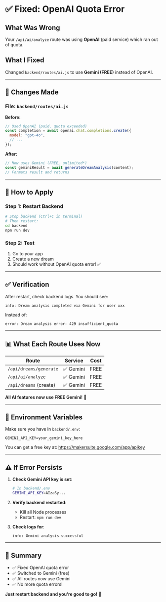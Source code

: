 # ✅ Fixed: OpenAI Quota Error

## What Was Wrong

Your `/api/ai/analyze` route was using **OpenAI** (paid service) which ran out of quota.

## What I Fixed

Changed `backend/routes/ai.js` to use **Gemini (FREE)** instead of OpenAI.

---

## 🔧 Changes Made

### File: `backend/routes/ai.js`

**Before:**
```javascript
// Used OpenAI (paid, quota exceeded)
const completion = await openai.chat.completions.create({
  model: "gpt-4o",
  // ...
});
```

**After:**
```javascript
// Now uses Gemini (FREE, unlimited*)
const geminiResult = await generateDreamAnalysis(content);
// Formats result and returns
```

---

## 🚀 How to Apply

### Step 1: Restart Backend

```bash
# Stop backend (Ctrl+C in terminal)
# Then restart:
cd backend
npm run dev
```

### Step 2: Test

1. Go to your app
2. Create a new dream
3. Should work without OpenAI quota error! ✅

---

## ✅ Verification

After restart, check backend logs. You should see:

```
info: Dream analysis completed via Gemini for user xxx
```

Instead of:

```
error: Dream analysis error: 429 insufficient_quota
```

---

## 📊 What Each Route Uses Now

| Route | Service | Cost |
|-------|---------|------|
| `/api/dreams/generate` | ✅ Gemini | FREE |
| `/api/ai/analyze` | ✅ Gemini | FREE |
| `/api/dreams` (create) | ✅ Gemini | FREE |

**All AI features now use FREE Gemini!** 🎉

---

## 🔐 Environment Variables

Make sure you have in `backend/.env`:

```env
GEMINI_API_KEY=your_gemini_key_here
```

You can get a free key at: https://makersuite.google.com/app/apikey

---

## ⚠️ If Error Persists

1. **Check Gemini API key is set**:
   ```bash
   # In backend/.env
   GEMINI_API_KEY=AIzaSy...
   ```

2. **Verify backend restarted**:
   - Kill all Node processes
   - Restart: `npm run dev`

3. **Check logs for**:
   ```
   info: Gemini analysis successful
   ```

---

## 🎯 Summary

- ✅ Fixed OpenAI quota error
- ✅ Switched to Gemini (free)
- ✅ All routes now use Gemini
- ✅ No more quota errors!

**Just restart backend and you're good to go!** 🚀
